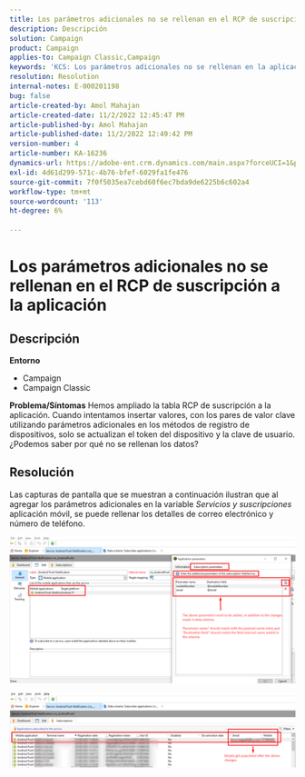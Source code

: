 ```yaml
---
title: Los parámetros adicionales no se rellenan en el RCP de suscripción a la aplicación
description: Descripción
solution: Campaign
product: Campaign
applies-to: Campaign Classic,Campaign
keywords: 'KCS: Los parámetros adicionales no se rellenan en la aplicación Rcp ACC'
resolution: Resolution
internal-notes: E-000201198
bug: false
article-created-by: Amol Mahajan
article-created-date: 11/2/2022 12:45:47 PM
article-published-by: Amol Mahajan
article-published-date: 11/2/2022 12:49:42 PM
version-number: 4
article-number: KA-16236
dynamics-url: https://adobe-ent.crm.dynamics.com/main.aspx?forceUCI=1&pagetype=entityrecord&etn=knowledgearticle&id=6e46d644-ac5a-ed11-9561-6045bd006a22
exl-id: 4d61d299-571c-4b76-bfef-6029fa1fe476
source-git-commit: 7f0f5035ea7cebd60f6ec7bda9de6225b6c602a4
workflow-type: tm+mt
source-wordcount: '113'
ht-degree: 6%

---
```


# Los parámetros adicionales no se rellenan en el RCP de suscripción a la aplicación

## Descripción

<b>Entorno</b>
- Campaign
- Campaign Classic

<b>Problema/Síntomas</b>
Hemos ampliado la tabla RCP de suscripción a la aplicación. Cuando intentamos insertar valores, con los pares de valor clave utilizando parámetros adicionales en los métodos de registro de dispositivos, solo se actualizan el token del dispositivo y la clave de usuario. ¿Podemos saber por qué no se rellenan los datos?


## Resolución


Las capturas de pantalla que se muestran a continuación ilustran que al agregar los parámetros adicionales en la variable *Servicios y suscripciones* aplicación móvil, se puede rellenar los detalles de correo electrónico y número de teléfono.



![](assets/bc1c5473-4bd0-ec11-a7b5-00224809c556.png)



![](assets/ddd78ad4-4bd0-ec11-a7b5-00224809c556.png)
